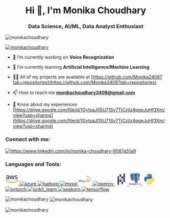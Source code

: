 <h1 align="center">Hi 👋, I'm Monika Choudhary</h1>
<h3 align="center">Data Science, AI/ML, Data Analyst Enthusiast</h3>

<p align="left"> <img src="https://komarev.com/ghpvc/?username=monikachoudhary&label=Profile%20views&color=0e75b6&style=flat" alt="monikachoudhary" /> </p>

<p align="left"> <a href="https://github.com/ryo-ma/github-profile-trophy"><img src="https://github-profile-trophy.vercel.app/?username=monikachoudhary" alt="monikachoudhary" /></a> </p>

- 🔭 I’m currently working on **Voice Recognization**

- 🌱 I’m currently learning **Artificial Intelligence/Machine Learning**

- 👨‍💻 All of my projects are available at [https://github.com/Monika2408?tab=repositories](https://github.com/Monika2408?tab=repositories)

- 📫 How to reach me **monikachoudhary2408@gmail.com**

- 📄 Know about my experiences [https://drive.google.com/file/d/1GytsaJ05U71Sv7TjCzjlz4pgeJuHf3Xm/view?usp=sharing](https://drive.google.com/file/d/1GytsaJ05U71Sv7TjCzjlz4pgeJuHf3Xm/view?usp=sharing)

<h3 align="left">Connect with me:</h3>
<p align="left">
<a href="https://linkedin.com/in/https://www.linkedin.com/in/monika-choudhary-9087a51a9" target="blank"><img align="center" src="https://raw.githubusercontent.com/rahuldkjain/github-profile-readme-generator/master/src/images/icons/Social/linked-in-alt.svg" alt="https://www.linkedin.com/in/monika-choudhary-9087a51a9" height="30" width="40" /></a>
</p>

<h3 align="left">Languages and Tools:</h3>
<p align="left"> <a href="https://aws.amazon.com" target="_blank" rel="noreferrer"> <img src="https://raw.githubusercontent.com/devicons/devicon/master/icons/amazonwebservices/amazonwebservices-original-wordmark.svg" alt="aws" width="40" height="40"/> </a> <a href="https://azure.microsoft.com/en-in/" target="_blank" rel="noreferrer"> <img src="https://www.vectorlogo.zone/logos/microsoft_azure/microsoft_azure-icon.svg" alt="azure" width="40" height="40"/> </a> <a href="https://hadoop.apache.org/" target="_blank" rel="noreferrer"> <img src="https://www.vectorlogo.zone/logos/apache_hadoop/apache_hadoop-icon.svg" alt="hadoop" width="40" height="40"/> </a> <a href="https://www.microsoft.com/en-us/sql-server" target="_blank" rel="noreferrer"> <img src="https://www.svgrepo.com/show/303229/microsoft-sql-server-logo.svg" alt="mssql" width="40" height="40"/> </a> <a href="https://www.mysql.com/" target="_blank" rel="noreferrer"> <img src="https://raw.githubusercontent.com/devicons/devicon/master/icons/mysql/mysql-original-wordmark.svg" alt="mysql" width="40" height="40"/> </a> <a href="https://opencv.org/" target="_blank" rel="noreferrer"> <img src="https://www.vectorlogo.zone/logos/opencv/opencv-icon.svg" alt="opencv" width="40" height="40"/> </a> <a href="https://pandas.pydata.org/" target="_blank" rel="noreferrer"> <img src="https://raw.githubusercontent.com/devicons/devicon/2ae2a900d2f041da66e950e4d48052658d850630/icons/pandas/pandas-original.svg" alt="pandas" width="40" height="40"/> </a> <a href="https://www.postgresql.org" target="_blank" rel="noreferrer"> <img src="https://raw.githubusercontent.com/devicons/devicon/master/icons/postgresql/postgresql-original-wordmark.svg" alt="postgresql" width="40" height="40"/> </a> <a href="https://www.python.org" target="_blank" rel="noreferrer"> <img src="https://raw.githubusercontent.com/devicons/devicon/master/icons/python/python-original.svg" alt="python" width="40" height="40"/> </a> <a href="https://pytorch.org/" target="_blank" rel="noreferrer"> <img src="https://www.vectorlogo.zone/logos/pytorch/pytorch-icon.svg" alt="pytorch" width="40" height="40"/> </a> <a href="https://scikit-learn.org/" target="_blank" rel="noreferrer"> <img src="https://upload.wikimedia.org/wikipedia/commons/0/05/Scikit_learn_logo_small.svg" alt="scikit_learn" width="40" height="40"/> </a> <a href="https://seaborn.pydata.org/" target="_blank" rel="noreferrer"> <img src="https://seaborn.pydata.org/_images/logo-mark-lightbg.svg" alt="seaborn" width="40" height="40"/> </a> <a href="https://www.tensorflow.org" target="_blank" rel="noreferrer"> <img src="https://www.vectorlogo.zone/logos/tensorflow/tensorflow-icon.svg" alt="tensorflow" width="40" height="40"/> </a> </p>

<p><img align="left" src="https://github-readme-stats.vercel.app/api/top-langs?username=monikachoudhary&show_icons=true&locale=en&layout=compact" alt="monikachoudhary" /></p>

<p>&nbsp;<img align="center" src="https://github-readme-stats.vercel.app/api?username=monikachoudhary&show_icons=true&locale=en" alt="monikachoudhary" /></p>

<p><img align="center" src="https://github-readme-streak-stats.herokuapp.com/?user=monikachoudhary&" alt="monikachoudhary" /></p>
